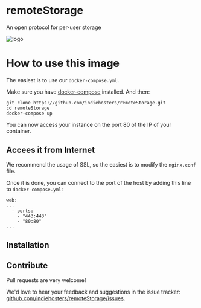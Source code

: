 # remoteStorage

An open protocol for per-user storage

![logo](https://rawgit.com/indiehosters/remoteStorage/remotestorage-wide.svg)

# How to use this image

The easiest is to use our `docker-compose.yml`.

Make sure you have [docker-compose](http://docs.docker.com/compose/install/) installed. And then:

```
git clone https://github.com/indiehosters/remoteStorage.git
cd remoteStorage
docker-compose up
```

You can now access your instance on the port 80 of the IP of your container.

## Accees it from Internet

We recommend the usage of SSL, so the easiest is to modify the `nginx.conf` file.

Once it is done, you can connect to the port of the host by adding this line to `docker-compose.yml`:
```
web:
...
  - ports:
    - "443:443"
    - "80:80"
...
```

## Installation

## Contribute

Pull requests are very welcome!

We'd love to hear your feedback and suggestions in the issue tracker: [github.com/indiehosters/remoteStorage/issues](https://github.com/indiehosters/remoteStorage/issues). 
